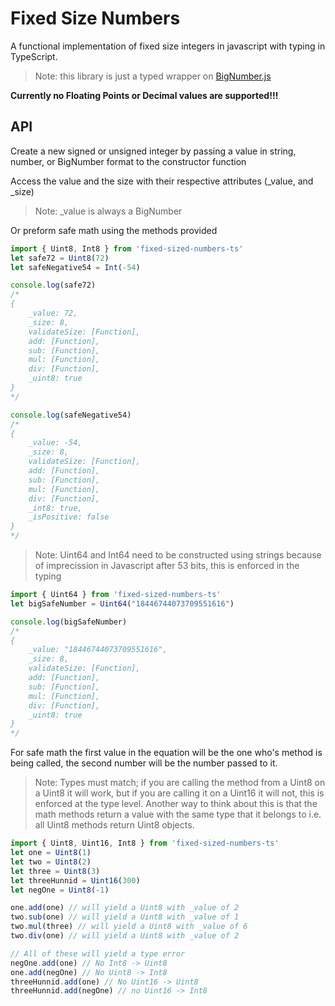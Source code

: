 # Fixed Size Numbers

A functional implementation of fixed size integers in javascript with typing in TypeScript.

>Note: this library is just a typed wrapper on [BigNumber.js](https://github.com/MikeMcl/bignumber.js/)

**Currently no Floating Points or Decimal values are supported!!!**

## API

Create a new signed or unsigned integer by passing a value in string, number, or BigNumber format to the constructor function

Access the value and the size with their respective attributes (_value, and _size)

>Note: _value is always a BigNumber

Or preform safe math using the methods provided

```javascript
import { Uint8, Int8 } from 'fixed-sized-numbers-ts'
let safe72 = Uint8(72)
let safeNegative54 = Int(-54)

console.log(safe72)
/*
{
    _value: 72,
    _size: 8,
    validateSize: [Function],
    add: [Function],
    sub: [Function],
    mul: [Function],
    div: [Function],
    _uint8: true
}
*/

console.log(safeNegative54)
/*
{
    _value: -54,
    _size: 8,
    validateSize: [Function],
    add: [Function],
    sub: [Function],
    mul: [Function],
    div: [Function],
    _int8: true,
    _isPositive: false
}
*/
```

>Note: Uint64 and Int64 need to be constructed using strings because of imprecission in Javascript after 53 bits, this is enforced in the typing

```javascript
import { Uint64 } from 'fixed-sized-numbers-ts'
let bigSafeNumber = Uint64("18446744073709551616")

console.log(bigSafeNumber)
/*
{
    _value: "18446744073709551616",
    _size: 8,
    validateSize: [Function],
    add: [Function],
    sub: [Function],
    mul: [Function],
    div: [Function],
    _uint8: true
}
*/
```

For safe math the first value in the equation will be the one who's method is being called, the second number will be the number passed to it.

>Note: Types must match; if you are calling the method from a Uint8 on a Uint8 it will work, but if you are calling it on a Uint16 it will not, this is enforced at the type level. Another way to think about this is that the math methods return a value with the same type that it belongs to i.e. all Uint8 methods return Uint8 objects.

```javascript
import { Uint8, Uint16, Int8 } from 'fixed-sized-numbers-ts'
let one = Uint8(1)
let two = Uint8(2)
let three = Uint8(3)
let threeHunnid = Uint16(300)
let negOne = Uint8(-1)

one.add(one) // will yield a Uint8 with _value of 2
two.sub(one) // will yield a Uint8 with _value of 1
two.mul(three) // will yield a Uint8 with _value of 6
two.div(one) // will yield a Uint8 with _value of 2

// All of these will yield a type error
negOne.add(one) // No Int8 -> Uint8
one.add(negOne) // No Uint8 -> Int8
threeHunnid.add(one) // No Uint16 -> Uint8
threeHunnid.add(negOne) // no Uint16 -> Int8
```